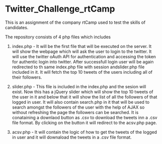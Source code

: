 # Twitter_Challenge_rtCamp
This is an assignment of the company rtCamp used to test the skills of candidates.

The repository consists of 4 php files which includes
1. index.php - It will be the first file that will be executed on the server. It will show the webpage which will ask the user to login to the twitter. It will use the twitter oAuth API for authentication and accessing the token for authentic login into twitter. After successfull login user will be again redirected to th same index.php file with session andslider.php file included in it. It will fetch the top 10 tweets of the users including all of their followers.

2. slider.php - This file is included in the index.php and the sesion will exist. Now this has a jQuery slider which will show the top 10 tweets of the user in it and below that it will show the list of all the followers of that logged in user. It will also contain search.php in it that will be used to search amongst the followers of the user with the help of AJAX so without refreshing the page the followers can be searched.
It is conataining a downlaod button as .csv to download the tweets inn a .csv file format. By clicking on the button it will redirect to the acsv.php page.

3. acsv.php - It will contain the logic of how to get the tweets of the logged in user and it will downaload the tweets in a .csv file format.
